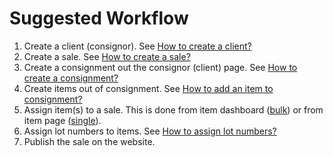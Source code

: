 # Suggested Workflow

1. Create a client \(consignor\). See [How to create a client?](client/how-to-create-a-client.md)   
2. Create a sale. See [How to create a sale?](sale/how-to-create-a-sale.md)
3. Create a consignment out the consignor \(client\) page. See [How to create a consignment?](consignment/how-to-create-a-consignment.md)
4. Create items out of consignment. See [How to add an item to consignment?](consignment/how-to-add-an-item-to-consignment.md)  
5. Assign item\(s\) to a sale. This is done from item dashboard \([bulk](sale/how-to-assign-bulk-items-to-a-sale.md)\) or from item page \([single](items/how-to-create-an-item.md)\).
6. Assign lot numbers to items. See [How to assign lot numbers?](sale/how-to-assign-lot-numbers.md)
7. Publish the sale on the website.

